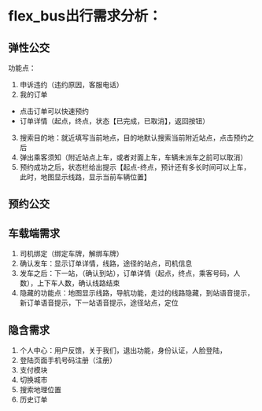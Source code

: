 # flex_bus出行需求分析：
## 弹性公交
功能点：
1. 申诉违约（违约原因，客服电话）
2. 我的订单

- 点击订单可以快速预约
- 订单详情（起点，终点，状态【已完成，已取消】，返回按钮）
3. 搜索目的地：就近填写当前地点，目的地默认搜索当前附近站点，点击预约之后
4. 弹出乘客须知（附近站点上车，或者对面上车，车辆未派车之前可以取消）
5. 预约成功之后，状态栏给出提示【起点-终点，预计还有多长时间可以上车，此时，地图显示线路，显示当前车辆位置】
## 预约公交

## 车载端需求
1. 司机绑定（绑定车牌，解绑车牌）
2. 确认发车：显示订单详情，线路，途径的站点，司机信息
3. 发车之后：下一站，（确认到站），订单详情（起点，终点，乘客号码，人数），上下车人数，确认线路结束
4. 隐藏的功能点：地图显示线路，导航功能，走过的线路隐藏，到站语音提示，新订单语音提示，下一站语音提示，途径站点，定位

## 隐含需求
1. 个人中心：用户反馈，关于我们，退出功能，身份认证，人脸登陆，
2. 登陆页面手机号码注册（注册）
3. 支付模块
4. 切换城市
5. 搜索地理位置
6. 历史订单

